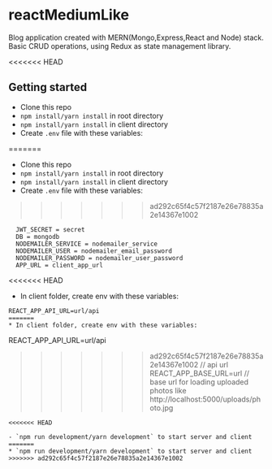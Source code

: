 # reactMediumLike

Blog application created with MERN(Mongo,Express,React and Node) stack. Basic CRUD operations, using Redux as state management library.

<<<<<<< HEAD
## Getting started

- Clone this repo
- `npm install/yarn install` in root directory
- `npm install/yarn install` in client directory
- Create `.env` file with these variables:

=======
* Clone this repo
* `npm install/yarn install` in root directory
* `npm install/yarn install` in client directory
* Create `.env` file with these variables: 
>>>>>>> ad292c65f4c57f2187e26e78835a2e14367e1002
```
  JWT_SECRET = secret
  DB = mongodb
  NODEMAILER_SERVICE = nodemailer_service
  NODEMAILER_USER = nodemailer_email_password
  NODEMAILER_PASSWORD = nodemailer_user_password
  APP_URL = client_app_url
```
<<<<<<< HEAD

- In client folder, create env with these variables:

```
REACT_APP_API_URL=url/api
=======
* In client folder, create env with these variables:
```
REACT_APP_API_URL=url/api 
>>>>>>> ad292c65f4c57f2187e26e78835a2e14367e1002
// api url
REACT_APP_BASE_URL=url
// base url for loading uploaded photos like http://localhost:5000/uploads/photo.jpg
```
<<<<<<< HEAD

- `npm run development/yarn development` to start server and client
=======
* `npm run development/yarn development` to start server and client
>>>>>>> ad292c65f4c57f2187e26e78835a2e14367e1002
